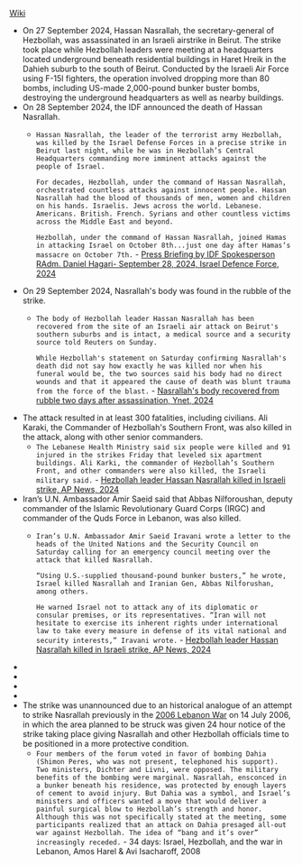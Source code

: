 [Wiki](https://en.wikipedia.org/wiki/2024_Hezbollah_headquarters_strike)

- On 27 September 2024, Hassan Nasrallah, the secretary-general of Hezbollah, was assassinated in an Israeli airstrike in Beirut. The strike took place while Hezbollah leaders were meeting at a headquarters located underground beneath residential buildings in Haret Hreik in the Dahieh suburb to the south of Beirut. Conducted by the Israeli Air Force using F-15I fighters, the operation involved dropping more than 80 bombs, including US-made 2,000-pound bunker buster bombs, destroying the underground headquarters as well as nearby buildings.
- On 28 September 2024, the IDF announced the death of Hassan Nasrallah.
	- `Hassan Nasrallah, the leader of the terrorist army Hezbollah, was killed by the Israel Defense Forces in a precise strike in Beirut last night, while he was in Hezbollah’s Central Headquarters commanding more imminent attacks against the people of Israel.`
	  
	  `For decades, Hezbollah, under the command of Hassan Nasrallah, orchestrated countless attacks against innocent people. Hassan Nasrallah had the blood of thousands of men, women and children on his hands. Israelis. Jews across the world. Lebanese. Americans. British. French. Syrians and other countless victims across the Middle East and beyond.`
	  
	  `Hezbollah, under the command of Hassan Nasrallah, joined Hamas in attacking Israel on October 8th...just one day after Hamas‘s massacre on October 7th.` - [Press Briefing by IDF Spokesperson RAdm. Daniel Hagari- September 28, 2024, Israel Defence Force, 2024](https://www.idf.il/en/mini-sites/israel-at-war/briefings-by-idf-spokesperson-rear-admiral-daniel-hagari/september-24-press-briefings/press-conference-by-idf-spokesperson-radm-daniel-hagari-september-28-2024/)
- On 29 September 2024, Nasrallah's body was found in the rubble of the strike.
	- `The body of Hezbollah leader Hassan Nasrallah has been recovered from the site of an Israeli air attack on Beirut's southern suburbs and is intact, a medical source and a security source told Reuters on Sunday.`
	  
	  `While Hezbollah's statement on Saturday confirming Nasrallah's death did not say how exactly he was killed nor when his funeral would be, the two sources said his body had no direct wounds and that it appeared the cause of death was blunt trauma from the force of the blast.` - [Nasrallah's body recovered from rubble two days after assassination, Ynet, 2024](https://www.ynetnews.com/article/s1wspnlra)
- The attack resulted in at least 300 fatalities, including civilians. Ali Karaki, the Commander of Hezbollah's Southern Front, was also killed in the attack, along with other senior commanders. 
	- `The Lebanese Health Ministry said six people were killed and 91 injured in the strikes Friday that leveled six apartment buildings. Ali Karki, the commander of Hezbollah’s Southern Front, and other commanders were also killed, the Israeli military said.` - [Hezbollah leader Hassan Nasrallah killed in Israeli strike, AP News, 2024](https://apnews.com/article/lebanon-israel-hezbollah-airstrikes-28-september-2024-c4751957433ff944c4eb06027885a973)
- Iran’s U.N. Ambassador Amir Saeid said that Abbas Nilforoushan, deputy commander of the Islamic Revolutionary Guard Corps (IRGC) and commander of the Quds Force in Lebanon, was also killed.
	- `Iran’s U.N. Ambassador Amir Saeid Iravani wrote a letter to the heads of the United Nations and the Security Council on Saturday calling for an emergency council meeting over the attack that killed Nasrallah.`
	  
	  `“Using U.S.-supplied thousand-pound bunker busters,” he wrote, Israel killed Nasrallah and Iranian Gen, Abbas Nilforushan, among others.`
	  
	  `He warned Israel not to attack any of its diplomatic or consular premises, or its representatives. “Iran will not hesitate to exercise its inherent rights under international law to take every measure in defense of its vital national and security interests,” Iravani wrote.` - [Hezbollah leader Hassan Nasrallah killed in Israeli strike, AP News, 2024](https://apnews.com/article/lebanon-israel-hezbollah-airstrikes-28-september-2024-c4751957433ff944c4eb06027885a973)
- 
- 
- 
- 
- The strike was unannounced due to an historical analogue of an attempt to strike Nasrallah previously in the [2006 Lebanon War](2006%20Lebanon%20War,%20Israel-Hezbollah%20War) on 14 July 2006, in which the area planned to be struck was given 24 hour notice of the strike taking place giving Nasrallah and other Hezbollah officials time to be positioned in a more protective condition.
	- `Four members of the forum voted in favor of bombing Dahia (Shimon Peres, who was not present, telephoned his support). Two ministers, Dichter and Livni, were opposed. The military benefits of the bombing were marginal. Nasrallah, ensconced in a bunker beneath his residence, was protected by enough layers of cement to avoid injury. But Dahia was a symbol, and Israel’s ministers and officers wanted a move that would deliver a painful surgical blow to Hezbollah’s strength and honor. Although this was not specifically stated at the meeting, some participants realized that an attack on Dahia presaged all-out war against Hezbollah. The idea of “bang and it’s over” increasingly receded.` - 34 days: Israel, Hezbollah, and the war in Lebanon, Amos Harel & Avi Isacharoff, 2008
